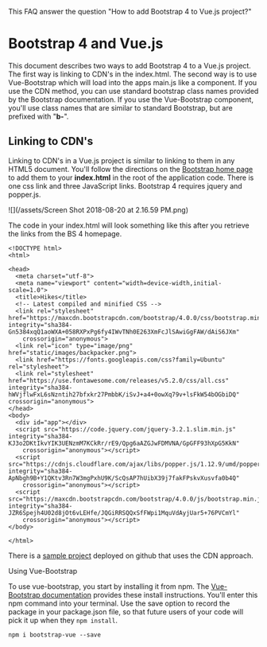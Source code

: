 This FAQ answer the question "How to add Bootstrap 4 to Vue.js project?"

# Bootstrap 4 and Vue.js

This document describes two ways to add Bootstrap 4 to a Vue.js project.  The first way is linking to CDN's in the index.html.  The second way is to use Vue-Bootstrap which will load into the apps main.js like a component.  If you use the CDN method, you can use standard bootstrap class names provided by the Bootstrap documentation. If you use the Vue-Bootstrap component, you'll use class names that are similar to standard Bootstrap, but are prefixed with "**b-**".

## Linking to CDN's

Linking to CDN's in a Vue.js project is similar to linking to them in any HTML5 document.  You'll follow the directions on the [Bootstrap home page](https://getbootstrap.com/docs/4.0/getting-started/introduction/) to add them to your **index.html** in the root of the application code.  There is one css link and three  JavaScript links.  Bootstrap 4 requires jquery and popper.js.  

![](/assets/Screen Shot 2018-08-20 at 2.16.59 PM.png)

The code in your index.html will look something like this after you retrieve the links from the BS 4 homepage.

```
<!DOCTYPE html>
<html>

<head>
  <meta charset="utf-8">
  <meta name="viewport" content="width=device-width,initial-scale=1.0">
  <title>Hikes</title>
  <!-- Latest compiled and minified CSS -->
  <link rel="stylesheet" href="https://maxcdn.bootstrapcdn.com/bootstrap/4.0.0/css/bootstrap.min.css" integrity="sha384-Gn5384xqQ1aoWXA+058RXPxPg6fy4IWvTNh0E263XmFcJlSAwiGgFAW/dAiS6JXm"
    crossorigin="anonymous">
  <link rel="icon" type="image/png" href="static/images/backpacker.png">
  <link href="https://fonts.googleapis.com/css?family=Ubuntu" rel="stylesheet">
  <link rel="stylesheet" href="https://use.fontawesome.com/releases/v5.2.0/css/all.css" integrity="sha384-hWVjflwFxL6sNzntih27bfxkr27PmbbK/iSvJ+a4+0owXq79v+lsFkW54bOGbiDQ" crossorigin="anonymous">
</head>
<body>
  <div id="app"></div>
  <script src="https://code.jquery.com/jquery-3.2.1.slim.min.js" integrity="sha384-KJ3o2DKtIkvYIK3UENzmM7KCkRr/rE9/Qpg6aAZGJwFDMVNA/GpGFF93hXpG5KkN"
    crossorigin="anonymous"></script>
  <script src="https://cdnjs.cloudflare.com/ajax/libs/popper.js/1.12.9/umd/popper.min.js" integrity="sha384-ApNbgh9B+Y1QKtv3Rn7W3mgPxhU9K/ScQsAP7hUibX39j7fakFPskvXusvfa0b4Q"
    crossorigin="anonymous"></script>
  <script src="https://maxcdn.bootstrapcdn.com/bootstrap/4.0.0/js/bootstrap.min.js" integrity="sha384-JZR6Spejh4U02d8jOt6vLEHfe/JQGiRRSQQxSfFWpi1MquVdAyjUar5+76PVCmYl"
    crossorigin="anonymous"></script>
</body>

</html>
```

There is a [sample project](https://github.com/rebeccapeltz/hikes) deployed on github that uses the CDN approach.

Using Vue-Bootstrap

To use vue-bootstrap, you start by installing it from npm.  The [Vue-Bootstrap documentation](https://bootstrap-vue.js.org/docs/) provides these install instructions. You'll enter this npm command into your terminal.  Use the save option to record the package in your package.json file, so that future users of your code will pick it up when they `npm install`.

```
npm i bootstrap-vue --save
```







